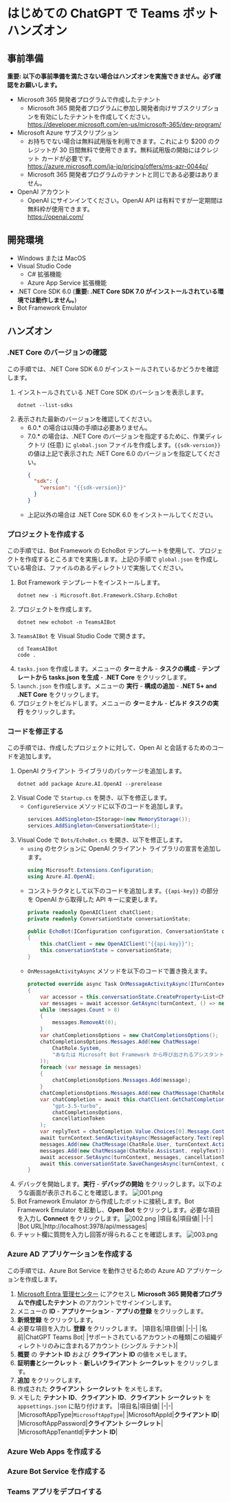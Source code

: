 # はじめての ChatGPT で Teams ボット ハンズオン

## 事前準備

**重要: 以下の事前準備を満たさない場合はハンズオンを実施できません。必ず確認をお願いします。**

- Microsoft 365 開発者プログラムで作成したテナント
    - Microsoft 365 開発者プログラムに参加し開発者向けサブスクリプションを有効にしたテナントを作成してください。  
      https://developer.microsoft.com/en-us/microsoft-365/dev-program/
- Microsoft Azure サブスクリプション
    - お持ちでない場合は無料試用版を利用できます。これにより $200 のクレジットが 30 日間無料で使用できます。無料試用版の開始にはクレジット カードが必要です。  
      https://azure.microsoft.com/ja-jp/pricing/offers/ms-azr-0044p/
    - Microsoft 365 開発者プログラムのテナントと同じである必要はありません。
- OpenAI アカウント
    - OpenAI にサインインてください。OpenAI API は有料ですが一定期間は無料枠が使用できます。  
      https://openai.com/

## 開発環境

- Windows または MacOS
- Visual Studio Code
  - C# 拡張機能
  - Azure App Service 拡張機能
- .NET Core SDK 6.0 (**重要: .NET Core SDK 7.0 がインストールされている環境では動作しません。**)
- Bot Framework Emulator

## ハンズオン

### .NET Core のバージョンの確認

この手順では、.NET Core SDK 6.0 がインストールされているかどうかを確認します。

1. インストールされている .NET Core SDK のバーションを表示します。
    ```
    dotnet --list-sdks
    ```
1. 表示された最新のバージョンを確認してください。
    - 6.0.* の場合は以降の手順は必要ありません。
    - 7.0.* の場合は、.NET Core のバージョンを指定するために、作業ディレクトリ (任意) に `global.json` ファイルを作成します。`{{sdk-version}}` の値は上記で表示された .NET Core 6.0 のバージョンを指定してください。
        ```json
        {
          "sdk": {
            "version": "{{sdk-version}}"
          }
        }
        ```
    - 上記以外の場合は .NET Core SDK 6.0 をインストールしてください。

### プロジェクトを作成する

この手順では、Bot Framework の EchoBot テンプレートを使用して、プロジェクトを作成するところまでを実施します。上記の手順で `global.json` を作成している場合は、ファイルのあるディレクトリで実施してください。

1. Bot Framework テンプレートをインストールします。
    ```
    dotnet new -i Microsoft.Bot.Framework.CSharp.EchoBot
    ```
1. プロジェクトを作成します。
    ```
    dotnet new echobot -n TeamsAIBot
    ```
1. `TeamsAIBot` を Visual Studio Code で開きます。
    ```
    cd TeamsAIBot
    code .
    ```
1. `tasks.json` を作成します。メニューの **ターミナル** - **タスクの構成** - **テンプレートから tasks.json を生成** - **.NET Core** をクリックします。
1. `launch.json` を作成します。メニューの **実行** - **構成の追加** - **.NET 5+ and .NET Core** をクリックします。
1. プロジェクトをビルドします。メニューの **ターミナル** - **ビルド タスクの実行** をクリックします。

### コードを修正する

この手順では、作成したプロジェクトに対して、Open AI と会話するためのコードを追加します。

1. OpenAI クライアント ライブラリのパッケージを追加します。
    ```
    dotnet add package Azure.AI.OpenAI --prerelease
    ```
1. Visual Code で `Startup.cs` を開き、以下を修正します。
    - `ConfigureService` メソッドに以下のコードを追加します。
        ```csharp
        services.AddSingleton<IStorage>(new MemoryStorage());
        services.AddSingleton<ConversationState>();
        ```
1. Visual Code で `Bots/EchoBot.cs` を開き、以下を修正します。
    - `using` のセクションに OpenAI クライアント ライブラリの宣言を追加します。
        ```csharp
        using Microsoft.Extensions.Configuration;
        using Azure.AI.OpenAI;
        ```
    - コンストラクタとして以下のコードを追加します。`{{api-key}}` の部分を OpenAI から取得した API キーに変更します。
        ```csharp
        private readonly OpenAIClient chatClient;
        private readonly ConversationState conversationState;

        public EchoBot(IConfiguration configuration, ConversationState conversationState)
        {
            this.chatClient = new OpenAIClient("{{api-key}}");
            this.conversationState = conversationState;
        }
        ```
    - `OnMessageActivityAsync` メソッドを以下のコードで置き換えます。
        ```csharp
        protected override async Task OnMessageActivityAsync(ITurnContext<IMessageActivity> turnContext, CancellationToken cancellationToken)
        {
            var accessor = this.conversationState.CreateProperty<List<ChatMessage>>(nameof(ChatMessage));
            var messages = await accessor.GetAsync(turnContext, () => new(), cancellationToken);
            while (messages.Count > 8)
            {
                messages.RemoveAt(0);
            }
            var chatCompletionsOptions = new ChatCompletionsOptions();
            chatCompletionsOptions.Messages.Add(new ChatMessage(
                ChatRole.System,
                "あなたは Microsoft Bot Framework から呼び出されるアシスタントです。ユーザーからの質問に回答してください。"
            ));
            foreach (var message in messages)
            {
                chatCompletionsOptions.Messages.Add(message);
            }
            chatCompletionsOptions.Messages.Add(new ChatMessage(ChatRole.User, turnContext.Activity.Text));
            var chatCompletion = await this.chatClient.GetChatCompletionsAsync(
                "gpt-3.5-turbo",
                chatCompletionsOptions,
                cancellationToken
            );
            var replyText = chatCompletion.Value.Choices[0].Message.Content;
            await turnContext.SendActivityAsync(MessageFactory.Text(replyText, replyText), cancellationToken);
            messages.Add(new ChatMessage(ChatRole.User, turnContext.Activity.Text));
            messages.Add(new ChatMessage(ChatRole.Assistant, replyText));
            await accessor.SetAsync(turnContext, messages, cancellationToken);
            await this.conversationState.SaveChangesAsync(turnContext, cancellationToken: cancellationToken);
        }
        ```
1. デバッグを開始します。**実行** - **デバッグの開始** をクリックします。以下のような画面が表示されることを確認します。
    ![001.png](./img/001.png)
1. Bot Framework Emulator から作成したボットに接続します。Bot Framework Emulator を起動し、**Open Bot** をクリックします。必要な項目を入力し **Connect** をクリックします。
    ![002.png](./img/002.png)
    |項目名|項目値|
    |-|-|
    |Bot URL|http://localhost:3978/api/messages|
1. チャット欄に質問を入力し回答が得られることを確認します。
    ![003.png](./img/003.png)

### Azure AD アプリケーションを作成する

この手順では、Azure Bot Service を動作させるための Azure AD アプリケーションを作成します。

1. [Microsoft Entra 管理センター](https://entra.microsoft.com) にアクセスし **Microsoft 365 開発者プログラムで作成したテナント** のアカウントでサインインします。
1. メニューの **ID** - **アプリケーション** - **アプリの登録** をクリックします。
1. **新規登録** をクリックします。
1. 必要な項目を入力し **登録** をクリックします。
    |項目名|項目値|
    |-|-|
    |名前|ChatGPT Teams Bot|
    |サポートされているアカウントの種類|この組織ディレクトリのみに含まれるアカウント (シングル テナント)|
1. **概要** の **テナント ID** および **クライアント ID** の値をメモします。
1. **証明書とシークレット** - **新しいクライアント シークレット** をクリックします。
1. **追加** をクリックします。
1. 作成された **クライアント シークレット** をメモします。
1. メモした **テナント ID**、**クライアント ID**、**クライアント シークレット** を `appsettings.json` に貼り付けます。
    |項目名|項目値|
    |-|-|
    |MicrosoftAppType|`MicrosoftAppType`|
    |MicrosoftAppId|**クライアント ID**|
    |MicrosoftAppPassword|**クライアント シークレット**|
    |MicrosoftAppTenantId|**テナント ID**|

### Azure Web Apps を作成する

### Azure Bot Service を作成する

### Teams アプリをデプロイする
